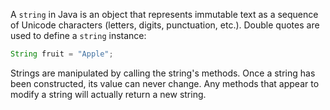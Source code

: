 A `string` in Java is an object that represents immutable text as a sequence of Unicode characters (letters, digits, punctuation, etc.). Double quotes are used to define a `string` instance:

```java
String fruit = "Apple";
```

Strings are manipulated by calling the string's methods. Once a string has been constructed, its value can never change. Any methods that appear to modify a string will actually return a new string.
